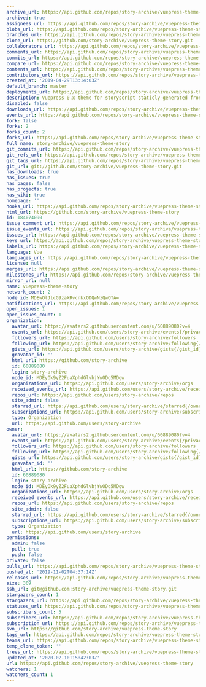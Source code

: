 ```yaml
---
archive_url: https://api.github.com/repos/story-archive/vuepress-theme-story/{archive_format}{/ref}
archived: true
assignees_url: https://api.github.com/repos/story-archive/vuepress-theme-story/assignees{/user}
blobs_url: https://api.github.com/repos/story-archive/vuepress-theme-story/git/blobs{/sha}
branches_url: https://api.github.com/repos/story-archive/vuepress-theme-story/branches{/branch}
clone_url: https://github.com/story-archive/vuepress-theme-story.git
collaborators_url: https://api.github.com/repos/story-archive/vuepress-theme-story/collaborators{/collaborator}
comments_url: https://api.github.com/repos/story-archive/vuepress-theme-story/comments{/number}
commits_url: https://api.github.com/repos/story-archive/vuepress-theme-story/commits{/sha}
compare_url: https://api.github.com/repos/story-archive/vuepress-theme-story/compare/{base}...{head}
contents_url: https://api.github.com/repos/story-archive/vuepress-theme-story/contents/{+path}
contributors_url: https://api.github.com/repos/story-archive/vuepress-theme-story/contributors
created_at: '2019-04-29T13:14:03Z'
default_branch: master
deployments_url: https://api.github.com/repos/story-archive/vuepress-theme-story/deployments
description: Vuepress 0.x theme for storyscript staticly-generated frontends
disabled: false
downloads_url: https://api.github.com/repos/story-archive/vuepress-theme-story/downloads
events_url: https://api.github.com/repos/story-archive/vuepress-theme-story/events
fork: false
forks: 2
forks_count: 2
forks_url: https://api.github.com/repos/story-archive/vuepress-theme-story/forks
full_name: story-archive/vuepress-theme-story
git_commits_url: https://api.github.com/repos/story-archive/vuepress-theme-story/git/commits{/sha}
git_refs_url: https://api.github.com/repos/story-archive/vuepress-theme-story/git/refs{/sha}
git_tags_url: https://api.github.com/repos/story-archive/vuepress-theme-story/git/tags{/sha}
git_url: git://github.com/story-archive/vuepress-theme-story.git
has_downloads: true
has_issues: true
has_pages: false
has_projects: true
has_wiki: true
homepage: ''
hooks_url: https://api.github.com/repos/story-archive/vuepress-theme-story/hooks
html_url: https://github.com/story-archive/vuepress-theme-story
id: 184074090
issue_comment_url: https://api.github.com/repos/story-archive/vuepress-theme-story/issues/comments{/number}
issue_events_url: https://api.github.com/repos/story-archive/vuepress-theme-story/issues/events{/number}
issues_url: https://api.github.com/repos/story-archive/vuepress-theme-story/issues{/number}
keys_url: https://api.github.com/repos/story-archive/vuepress-theme-story/keys{/key_id}
labels_url: https://api.github.com/repos/story-archive/vuepress-theme-story/labels{/name}
language: Vue
languages_url: https://api.github.com/repos/story-archive/vuepress-theme-story/languages
license: null
merges_url: https://api.github.com/repos/story-archive/vuepress-theme-story/merges
milestones_url: https://api.github.com/repos/story-archive/vuepress-theme-story/milestones{/number}
mirror_url: null
name: vuepress-theme-story
network_count: 2
node_id: MDEwOlJlcG9zaXRvcnkxODQwNzQwOTA=
notifications_url: https://api.github.com/repos/story-archive/vuepress-theme-story/notifications{?since,all,participating}
open_issues: 1
open_issues_count: 1
organization:
  avatar_url: https://avatars2.githubusercontent.com/u/60889080?v=4
  events_url: https://api.github.com/users/story-archive/events{/privacy}
  followers_url: https://api.github.com/users/story-archive/followers
  following_url: https://api.github.com/users/story-archive/following{/other_user}
  gists_url: https://api.github.com/users/story-archive/gists{/gist_id}
  gravatar_id: ''
  html_url: https://github.com/story-archive
  id: 60889080
  login: story-archive
  node_id: MDEyOk9yZ2FuaXphdGlvbjYwODg5MDgw
  organizations_url: https://api.github.com/users/story-archive/orgs
  received_events_url: https://api.github.com/users/story-archive/received_events
  repos_url: https://api.github.com/users/story-archive/repos
  site_admin: false
  starred_url: https://api.github.com/users/story-archive/starred{/owner}{/repo}
  subscriptions_url: https://api.github.com/users/story-archive/subscriptions
  type: Organization
  url: https://api.github.com/users/story-archive
owner:
  avatar_url: https://avatars2.githubusercontent.com/u/60889080?v=4
  events_url: https://api.github.com/users/story-archive/events{/privacy}
  followers_url: https://api.github.com/users/story-archive/followers
  following_url: https://api.github.com/users/story-archive/following{/other_user}
  gists_url: https://api.github.com/users/story-archive/gists{/gist_id}
  gravatar_id: ''
  html_url: https://github.com/story-archive
  id: 60889080
  login: story-archive
  node_id: MDEyOk9yZ2FuaXphdGlvbjYwODg5MDgw
  organizations_url: https://api.github.com/users/story-archive/orgs
  received_events_url: https://api.github.com/users/story-archive/received_events
  repos_url: https://api.github.com/users/story-archive/repos
  site_admin: false
  starred_url: https://api.github.com/users/story-archive/starred{/owner}{/repo}
  subscriptions_url: https://api.github.com/users/story-archive/subscriptions
  type: Organization
  url: https://api.github.com/users/story-archive
permissions:
  admin: false
  pull: true
  push: false
private: false
pulls_url: https://api.github.com/repos/story-archive/vuepress-theme-story/pulls{/number}
pushed_at: '2019-11-02T04:37:14Z'
releases_url: https://api.github.com/repos/story-archive/vuepress-theme-story/releases{/id}
size: 369
ssh_url: git@github.com:story-archive/vuepress-theme-story.git
stargazers_count: 1
stargazers_url: https://api.github.com/repos/story-archive/vuepress-theme-story/stargazers
statuses_url: https://api.github.com/repos/story-archive/vuepress-theme-story/statuses/{sha}
subscribers_count: 5
subscribers_url: https://api.github.com/repos/story-archive/vuepress-theme-story/subscribers
subscription_url: https://api.github.com/repos/story-archive/vuepress-theme-story/subscription
svn_url: https://github.com/story-archive/vuepress-theme-story
tags_url: https://api.github.com/repos/story-archive/vuepress-theme-story/tags
teams_url: https://api.github.com/repos/story-archive/vuepress-theme-story/teams
temp_clone_token: ''
trees_url: https://api.github.com/repos/story-archive/vuepress-theme-story/git/trees{/sha}
updated_at: '2020-02-10T15:42:03Z'
url: https://api.github.com/repos/story-archive/vuepress-theme-story
watchers: 1
watchers_count: 1
---
```


